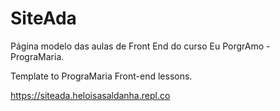 # SiteAda
Página modelo das aulas de Front End do curso Eu PorgrAmo - PrograMaria.

Template to PrograMaria Front-end lessons.

https://siteada.heloisasaldanha.repl.co
